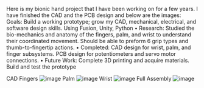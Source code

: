Here is my bionic hand project that I have been working on for a few years. I have finished the CAD and the PCB design and below are the images: 
Goals: Build a working prototype; grow my CAD, mechanical, electrical,
and software design skills. Using Fusion, Unity, Python
• Research: Studied the bio-mechanics and anatomy of the fingers, palm,
and wrist to understand their coordinated movement. Should be able to
preform 6 grip types and thumb-to-fingertip actions.
• Completed: CAD design for wrist, palm, and finger subsystems. PCB
design for potentiometers and servo motor connections.
• Future Work: Complete 3D printing and acquire materials. Build and test
the prototype

CAD
Fingers
![image](https://github.com/user-attachments/assets/1d806dc0-c2ec-4842-92ea-32039a597c9e)
Palm 
![image](https://github.com/user-attachments/assets/2d17c922-b179-42b3-9479-ca324d7d75c3)
Wrist
![image](https://github.com/user-attachments/assets/a2c617e3-58c3-402c-b8ff-97639ade0fe6)
Full Assembly
![image](https://github.com/user-attachments/assets/0d5d9245-6e0e-44a0-8435-3d52d5c4be8c)



